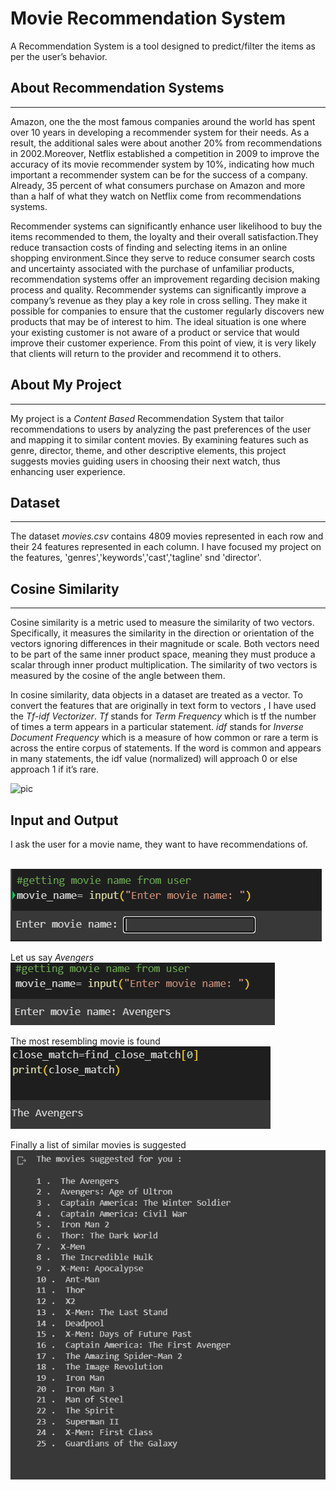 # Movie Recommendation System

 A Recommendation System is a tool designed to predict/filter the items as per the user’s behavior.

 ## About Recommendation Systems
 ---
 Amazon, one the the most famous companies around the world has spent over 10 years in developing a recommender system for their needs. As a result, the additional sales were about another 20% from recommendations in 2002.Moreover, Netflix established a competition in 2009 to improve the accuracy of its movie recommender system by 10%, indicating how much important a recommender system can be for the success of a company. Already, 35 percent of what consumers purchase on Amazon and more than a half of what they watch on Netflix come from recommendations systems.

Recommender systems can significantly enhance user likelihood to buy the items recommended to them, the loyalty and their overall satisfaction.They reduce transaction costs of finding and selecting items in an online shopping environment.Since they serve to reduce consumer search costs and uncertainty associated with the purchase of unfamiliar products, recommendation systems offer an improvement regarding decision making process and quality. Recommender systems can significantly improve a company’s revenue as they play a key role in cross selling. They make it possible for companies to ensure that the customer regularly discovers new products that may be of interest to him. The ideal situation is one where your existing customer is not aware of a product or service that would improve their customer experience. From this point of view, it is very likely that clients will return to the provider and recommend it to others.

## About My Project
---
My project is a *Content Based* Recommendation System that tailor recommendations to users by analyzing the past preferences of the user and mapping it to similar content movies. By examining features such as genre, director, theme, and other descriptive elements, this project suggests movies guiding users in choosing their next watch, thus enhancing user experience.

## Dataset
---
The dataset *movies.csv* contains 4809 movies represented in each row and their 24 features represented in each column. I have focused my project on the features, 'genres','keywords','cast','tagline' snd 'director'.

## Cosine Similarity
---
Cosine similarity is a metric used to measure the similarity of two vectors. Specifically, it measures the similarity in the direction or orientation of the vectors ignoring differences in their magnitude or scale. Both vectors need to be part of the same inner product space, meaning they must produce a scalar through inner product multiplication. The similarity of two vectors is measured by the cosine of the angle between them.

In cosine similarity, data objects in a dataset are treated as a vector. To convert the features that are originally in text form to vectors , I have used the *Tf-idf Vectorizer*. *Tf* stands for *Term Frequency* which is tf the number of times a term appears in a particular statement. *idf* stands for *Inverse Document Frequency* which is a measure of how common or rare a term is across the entire corpus of statements. If the word is common and appears in many statements, the idf value (normalized) will approach 0 or else approach 1 if it’s rare.

![pic](https://storage.googleapis.com/lds-media/images/cosine-similarity-vectors.original.jpg)

## Input and Output
I ask the user for a movie name, they want to have recommendations of.

<br> ![pic](https://github.com/neeharika567/Movie-Recommendation-System/blob/main/ask_name.PNG)

Let us say *Avengers*
<br> ![pic](https://github.com/neeharika567/Movie-Recommendation-System/blob/main/avengers.PNG)

The most resembling movie is found
<br> ![pic](https://github.com/neeharika567/Movie-Recommendation-System/blob/main/closest_match.PNG)

Finally a list of similar movies is suggested
<br> ![pic](https://github.com/neeharika567/Movie-Recommendation-System/blob/main/recom.PNG)

 
